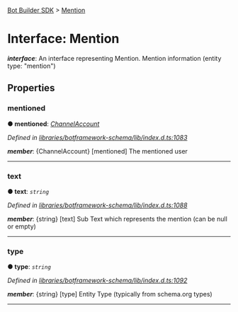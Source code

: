 [Bot Builder SDK](../README.md) > [Mention](../interfaces/botbuilder.mention.md)



# Interface: Mention

*__interface__*: An interface representing Mention. Mention information (entity type: "mention")



## Properties
<a id="mentioned"></a>

###  mentioned

**●  mentioned**:  *[ChannelAccount](botbuilder.channelaccount.md)* 

*Defined in [libraries/botframework-schema/lib/index.d.ts:1083](https://github.com/Microsoft/botbuilder-js/blob/57c9ba8/libraries/botframework-schema/lib/index.d.ts#L1083)*


*__member__*: {ChannelAccount} [mentioned] The mentioned user





___

<a id="text"></a>

###  text

**●  text**:  *`string`* 

*Defined in [libraries/botframework-schema/lib/index.d.ts:1088](https://github.com/Microsoft/botbuilder-js/blob/57c9ba8/libraries/botframework-schema/lib/index.d.ts#L1088)*


*__member__*: {string} [text] Sub Text which represents the mention (can be null or empty)





___

<a id="type"></a>

###  type

**●  type**:  *`string`* 

*Defined in [libraries/botframework-schema/lib/index.d.ts:1092](https://github.com/Microsoft/botbuilder-js/blob/57c9ba8/libraries/botframework-schema/lib/index.d.ts#L1092)*


*__member__*: {string} [type] Entity Type (typically from schema.org types)





___


